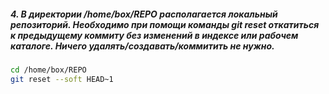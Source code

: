 ##### 4. В директории /home/box/REPO располагается локальный репозиторий. Необходимо при помощи команды git reset откатиться к предыдущему коммиту без изменений в индексе или рабочем каталоге. Ничего удалять/создавать/коммитить не нужно.
```bash
cd /home/box/REPO
git reset --soft HEAD~1
```
